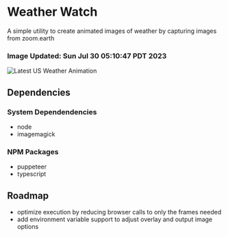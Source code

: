 # Weather Watch

A simple utility to create animated images of weather by capturing images from zoom.earth

### Image Updated: Sun Jul 30 05:10:47 PDT 2023

![Latest US Weather Animation](animations/2023-07-30.webp)

## Dependencies
### System Dependendencies
* node
* imagemagick
### NPM Packages
* puppeteer
* typescript

## Roadmap
* optimize execution by reducing browser calls to only the frames needed
* add environment variable support to adjust overlay and output image options
